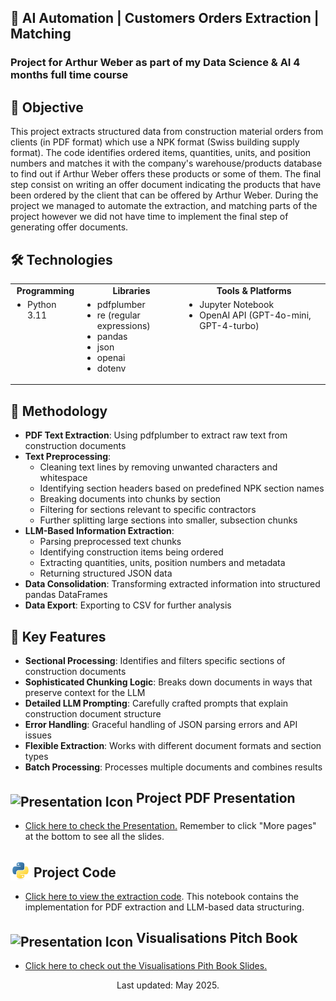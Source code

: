  <div>
  <h2>🚀 AI Automation | Customers Orders Extraction | Matching</h2>
  
  <h3><a>Project for Arthur Weber as part of my Data Science & AI 4 months full time course</a></h3>

<h2>🎯 Objective</h2>
<p>This project extracts structured data from construction material orders from clients (in PDF format) which use a NPK format (Swiss building supply format). The code identifies ordered items, quantities, units, and position numbers and matches it with the company's warehouse/products database to find out if Arthur Weber offers these products or some of them. The final step consist on writing an offer document indicating the products that have been ordered by the client that can be offered by Arthur Weber. During the project we managed to automate the extraction, and matching parts of the project however we did not have time to implement the final step of generating offer documents.</p>

<div>
  <h2>🛠️ Technologies</h2>
  <table>
    <tr>
      <td align="center"><b>Programming</b></td>
      <td align="center"><b>Libraries</b></td>
      <td align="center"><b>Tools & Platforms</b></td>
    </tr>
    <tr>
      <td align="left" valign="top">
        <ul style="margin-top: 0; padding-left: 20px; text-align: left;">
          <li>Python 3.11</li>
        </ul>
      </td>
      <td align="left" valign="top">
        <ul style="margin-top: 0; padding-left: 20px; text-align: left;">
          <li>pdfplumber</li>
          <li>re (regular expressions)</li>
          <li>pandas</li>
          <li>json</li>
          <li>openai</li>
          <li>dotenv</li>
        </ul>
      </td>
      <td align="left" valign="top">
        <ul style="margin-top: 0; padding-left: 20px; text-align: left;">
          <li>Jupyter Notebook</li>
          <li>OpenAI API (GPT-4o-mini, GPT-4-turbo)</li>
        </ul>
      </td>
    </tr>
  </table>
</div>

<div>
  <h2>📜 Methodology</h2>
  <ul>
    <li><strong>PDF Text Extraction</strong>: Using pdfplumber to extract raw text from construction documents</li>
    <li><strong>Text Preprocessing</strong>: 
      <ul>
        <li>Cleaning text lines by removing unwanted characters and whitespace</li>
        <li>Identifying section headers based on predefined NPK section names</li>
        <li>Breaking documents into chunks by section</li>
        <li>Filtering for sections relevant to specific contractors</li>
        <li>Further splitting large sections into smaller, subsection chunks</li>
      </ul>
    </li>
    <li><strong>LLM-Based Information Extraction</strong>:
      <ul>
        <li>Parsing preprocessed text chunks</li>
        <li>Identifying construction items being ordered</li>
        <li>Extracting quantities, units, position numbers and metadata</li>
        <li>Returning structured JSON data</li>
      </ul>
    </li>
    <li><strong>Data Consolidation</strong>: Transforming extracted information into structured pandas DataFrames</li>
    <li><strong>Data Export</strong>: Exporting to CSV for further analysis</li>
  </ul>
</div>

<div>
  <h2>🔑 Key Features</h2>
  <ul>
    <li><strong>Sectional Processing</strong>: Identifies and filters specific sections of construction documents</li>
    <li><strong>Sophisticated Chunking Logic</strong>: Breaks down documents in ways that preserve context for the LLM</li>
    <li><strong>Detailed LLM Prompting</strong>: Carefully crafted prompts that explain construction document structure</li>
    <li><strong>Error Handling</strong>: Graceful handling of JSON parsing errors and API issues</li>
    <li><strong>Flexible Extraction</strong>: Works with different document formats and section types</li>
    <li><strong>Batch Processing</strong>: Processes multiple documents and combines results</li>
  </ul>
</div>
<div>
  <h2><img src="https://raw.githubusercontent.com/Tarikul-Islam-Anik/Animated-Fluent-Emojis/master/Emojis/Objects/Clipboard.png" alt="Presentation Icon" width="32" height="32" style="vertical-align: -0.25em;"> Project PDF Presentation</h2>
  <ul>
    <li><a href="Project_Presentation.pdf">Click here to check the Presentation.</a> Remember to click "More pages" at the bottom to see all the slides.</li>
  </ul>
</div>
<div>
  <h2><img src="https://raw.githubusercontent.com/devicons/devicon/master/icons/python/python-original.svg" alt="Python Icon" width="32" height="32" style="vertical-align: -0.25em;"> Project Code</h2>
  <ul>
    <li><a href="gpt_4o_mini_extraction.ipynb">Click here to view the extraction code</a>. This notebook contains the implementation for PDF extraction and LLM-based data structuring.</li>
  </ul>
</div>
<div>
  <h2><img src="https://raw.githubusercontent.com/Tarikul-Islam-Anik/Animated-Fluent-Emojis/master/Emojis/Objects/Clipboard.png" alt="Presentation Icon" width="32" height="32" style="vertical-align: -0.25em;"> Visualisations Pitch Book</h2>
  <ul>
    <li><a href="https://guillermoibanez.github.io/Project-AI_Automation/AI_offer_Automation.pdf">Click here to check out the Visualisations Pith Book Slides.</a> </li>
  </ul>
</div>
<div align="center">
  <p>Last updated: May 2025.</p>
</div>
